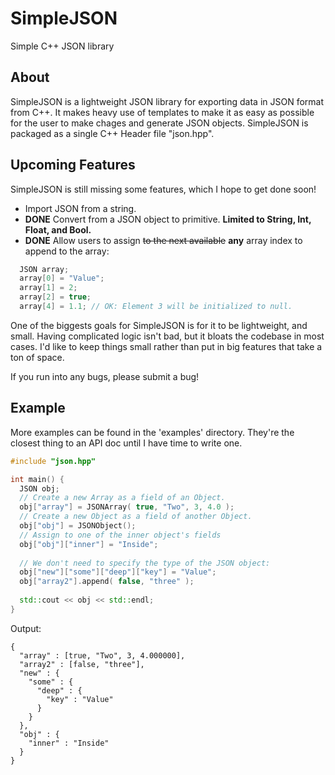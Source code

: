# SimpleJSON
Simple C++ JSON library

## About
SimpleJSON is a lightweight JSON library for exporting data in JSON format from C++. It makes heavy use of templates to make it as easy as possible for the user to make chages and generate JSON objects. SimpleJSON is packaged as a single C++ Header file "json.hpp". 

## Upcoming Features
SimpleJSON is still missing some features, which I hope to get done soon!
* Import JSON from a string.
* **DONE** Convert from a JSON object to primitive. **Limited to String, Int, Float, and Bool.**
* **DONE** Allow users to assign ~~to the next available~~ **any** array index to append to the array:
```cpp
  JSON array;
  array[0] = "Value";
  array[1] = 2;
  array[2] = true;
  array[4] = 1.1; // OK: Element 3 will be initialized to null.
```
One of the biggests goals for SimpleJSON is for it to be lightweight, and small. Having complicated logic isn't bad, but it bloats the codebase in most cases. I'd like to keep things small rather than put in big features that take a ton of space.

If you run into any bugs, please submit a bug!

## Example
More examples can be found in the 'examples' directory. They're the closest thing to an API doc until I have time to write one.

```cpp
#include "json.hpp"

int main() {
  JSON obj;
  // Create a new Array as a field of an Object.
  obj["array"] = JSONArray( true, "Two", 3, 4.0 );
  // Create a new Object as a field of another Object.
  obj["obj"] = JSONObject();
  // Assign to one of the inner object's fields
  obj["obj"]["inner"] = "Inside";
  
  // We don't need to specify the type of the JSON object:
  obj["new"]["some"]["deep"]["key"] = "Value";
  obj["array2"].append( false, "three" );
  
  std::cout << obj << std::endl;
}
```
Output:
``` 
{
  "array" : [true, "Two", 3, 4.000000],
  "array2" : [false, "three"],
  "new" : {
    "some" : {
      "deep" : {
        "key" : "Value"
      }
    }
  },
  "obj" : {
    "inner" : "Inside"
  }
}
```  
